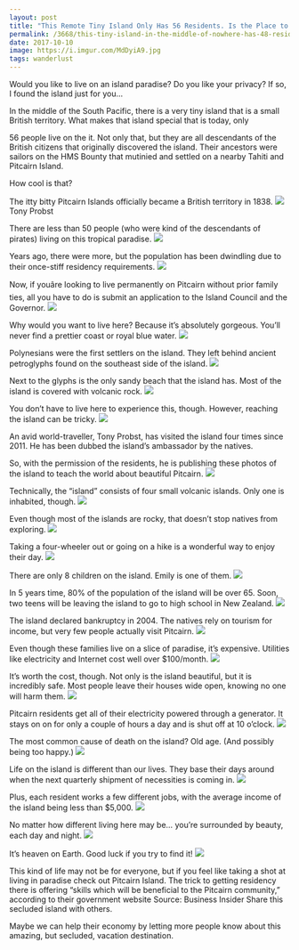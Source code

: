 ```yaml
---
layout: post
title: "This Remote Tiny Island Only Has 56 Residents. Is the Place to Escape It All?"
permalink: /3668/this-tiny-island-in-the-middle-of-nowhere-has-48-residents-after-seeing-this-i-want-to-be-49/
date: 2017-10-10
image: https://i.imgur.com/MdDyiA9.jpg
tags: wanderlust
---
```



Would you like to live on an island paradise? Do you like your privacy? If so, I found the island just for you...

In the middle of the South Pacific, there is a very tiny island that is a small British territory. What makes that island special that is today, only

56 people live on the it. Not only that, but they are all descendants of the British citizens that originally discovered the island. Their ancestors were sailors on the HMS Bounty that mutinied and settled on a nearby Tahiti and Pitcairn Island.

How cool is that?

The itty bitty Pitcairn Islands officially became a British territory in 1838.
![](https://i.imgur.com/cEeZpk0.jpg)
Tony Probst

There are less than 50 people (who were kind of the descendants of pirates) living on this tropical paradise.
![](https://i.imgur.com/9FOQRmY.jpg)

Years ago, there were more, but the population has been dwindling due to their once-stiff residency requirements.
![](https://i.imgur.com/DaPwgKF.jpg)

Now, if youâre looking to live permanently on Pitcairn without prior family ties, all you have to do is submit an application to the Island Council and the Governor.
![](https://i.imgur.com/24wb2vB.png)

Why would you want to live here? Because it’s absolutely gorgeous. You’ll never find a prettier coast or royal blue water.
![](https://i.imgur.com/m1X3pkC.png)

Polynesians were the first settlers on the island. They left behind ancient petroglyphs found on the southeast side of the island.
![](https://i.imgur.com/DW9Ovfg.jpg)

Next to the glyphs is the only sandy beach that the island has. Most of the island is covered with volcanic rock.
![](https://i.imgur.com/MHtCFCZ.jpg)

You don’t have to live here to experience this, though. However, reaching the island can be tricky.
![](https://i.imgur.com/yKFfelo.jpg)

An avid world-traveller, Tony Probst, has visited the island four times since 2011. He has been dubbed the island’s ambassador by the natives.
![]()

So, with the permission of the residents, he is publishing these photos of the island to teach the world about beautiful Pitcairn.
![](https://web.archive.org/web/20140328111115im_/http://cdn.viralnova.com/wp-content/uploads/2014/02/small-island11.jpg)

Technically, the “island” consists of four small volcanic islands. Only one is inhabited, though.
![](https://web.archive.org/web/20140328105929im_/http://cdn.viralnova.com/wp-content/uploads/2014/02/small-island12.jpg)

Even though most of the islands are rocky, that doesn’t stop natives from exploring.
![](https://web.archive.org/web/20140328104736im_/http://cdn.viralnova.com/wp-content/uploads/2014/02/small-island13.jpg)

Taking a four-wheeler out or going on a hike is a wonderful way to enjoy their day.
![](https://web.archive.org/web/20140328104500im_/http://cdn.viralnova.com/wp-content/uploads/2014/02/small-island14.jpg)

There are only 8 children on the island. Emily is one of them.
![](https://web.archive.org/web/20140328105706im_/http://cdn.viralnova.com/wp-content/uploads/2014/02/small-island15.jpg)

In 5 years time, 80% of the population of the island will be over 65. Soon, two teens will be leaving the island to go to high school in New Zealand.
![](https://web.archive.org/web/20140328111209im_/http://cdn.viralnova.com/wp-content/uploads/2014/02/small-island16.jpg)

The island declared bankruptcy in 2004. The natives rely on tourism for income, but very few people actually visit Pitcairn.
![](https://web.archive.org/web/20140328112432im_/http://cdn.viralnova.com/wp-content/uploads/2014/02/small-island17.jpg)

Even though these families live on a slice of paradise, it’s expensive. Utilities like electricity and Internet cost well over $100/month.
![](https://web.archive.org/web/20140328110926im_/http://cdn.viralnova.com/wp-content/uploads/2014/02/small-island18.jpg)

It’s worth the cost, though. Not only is the island beautiful, but it is incredibly safe. Most people leave their houses wide open, knowing no one will harm them.
![](https://web.archive.org/web/20140328104849im_/http://cdn.viralnova.com/wp-content/uploads/2014/02/small-island20.jpg)

Pitcairn residents get all of their electricity powered through a generator. It stays on on for only a couple of hours a day and is shut off at 10 o’clock.
![](https://web.archive.org/web/20140328103504im_/http://cdn.viralnova.com/wp-content/uploads/2014/02/small-island21.jpg)

The most common cause of death on the island? Old age. (And possibly being too happy.)
![](https://web.archive.org/web/20140328111934im_/http://cdn.viralnova.com/wp-content/uploads/2014/02/small-island23.jpg)

Life on the island is different than our lives. They base their days around when the next quarterly shipment of necessities is coming in.
![](https://web.archive.org/web/20140328111842im_/http://cdn.viralnova.com/wp-content/uploads/2014/02/small-island24.jpg)

Plus, each resident works a few different jobs, with the average income of the island being less than $5,000.
![](https://web.archive.org/web/20140328132914im_/http://cdn.viralnova.com/wp-content/uploads/2014/02/small-island25.jpg)

No matter how different living here may be… you’re surrounded by beauty, each day and night.
![](https://web.archive.org/web/20140328105122im_/http://cdn.viralnova.com/wp-content/uploads/2014/02/small-island27.jpg)

It’s heaven on Earth. Good luck if you try to find it!
![](https://web.archive.org/web/20140328103123im_/http://cdn.viralnova.com/wp-content/uploads/2014/02/small-island28.jpg)

This kind of life may not be for everyone, but if you feel like taking a shot at living in paradise check out Pitcairn Island. The trick to getting residency there is offering “skills which will be beneficial to the Pitcairn community,” according to their
government website Source: Business Insider Share this secluded island with others. 

Maybe we can help their economy by letting more people know about this amazing, but secluded, vacation destination. 
